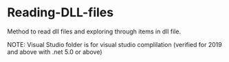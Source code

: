 # Reading-DLL-files
Method to read dll files and exploring through items in dll file.

NOTE: Visual Studio folder is for visual studio complilation (verified for 2019 and above with .net 5.0 or above)
